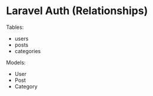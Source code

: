 # Laravel Auth (Relationships)

Tables:

- users
- posts
- categories

Models:

- User
- Post
- Category
